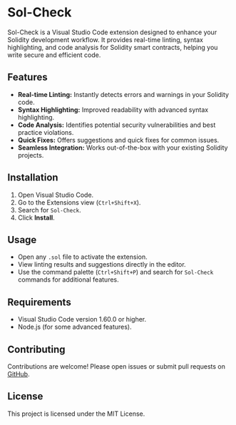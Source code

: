 # Sol-Check

Sol-Check is a Visual Studio Code extension designed to enhance your Solidity development workflow. It provides real-time linting, syntax highlighting, and code analysis for Solidity smart contracts, helping you write secure and efficient code.

## Features

- **Real-time Linting:** Instantly detects errors and warnings in your Solidity code.
- **Syntax Highlighting:** Improved readability with advanced syntax highlighting.
- **Code Analysis:** Identifies potential security vulnerabilities and best practice violations.
- **Quick Fixes:** Offers suggestions and quick fixes for common issues.
- **Seamless Integration:** Works out-of-the-box with your existing Solidity projects.

## Installation

1. Open Visual Studio Code.
2. Go to the Extensions view (`Ctrl+Shift+X`).
3. Search for `Sol-Check`.
4. Click **Install**.

## Usage

- Open any `.sol` file to activate the extension.
- View linting results and suggestions directly in the editor.
- Use the command palette (`Ctrl+Shift+P`) and search for `Sol-Check` commands for additional features.

## Requirements

- Visual Studio Code version 1.60.0 or higher.
- Node.js (for some advanced features).

## Contributing

Contributions are welcome! Please open issues or submit pull requests on [GitHub](https://github.com/your-repo/sol-check).

## License

This project is licensed under the MIT License.
